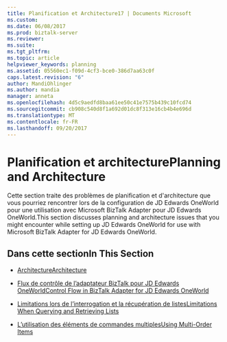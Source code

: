 ```yaml
---
title: Planification et Architecture17 | Documents Microsoft
ms.custom: 
ms.date: 06/08/2017
ms.prod: biztalk-server
ms.reviewer: 
ms.suite: 
ms.tgt_pltfrm: 
ms.topic: article
helpviewer_keywords: planning
ms.assetid: 05560ec1-f09d-4cf3-bce0-386d7aa63c0f
caps.latest.revision: "6"
author: MandiOhlinger
ms.author: mandia
manager: anneta
ms.openlocfilehash: 4d5c9aedfd8baa61ee50c41e7575b439c10fcd74
ms.sourcegitcommit: cb908c540d8f1a692d01dc8f313e16cb4b4e696d
ms.translationtype: MT
ms.contentlocale: fr-FR
ms.lasthandoff: 09/20/2017
---
```

# <a name="planning-and-architecture"></a><span data-ttu-id="bf41a-102">Planification et architecture</span><span class="sxs-lookup"><span data-stu-id="bf41a-102">Planning and Architecture</span></span>
<span data-ttu-id="bf41a-103">Cette section traite des problèmes de planification et d'architecture que vous pourriez rencontrer lors de la configuration de JD Edwards OneWorld pour une utilisation avec Microsoft BizTalk Adapter pour JD Edwards OneWorld.</span><span class="sxs-lookup"><span data-stu-id="bf41a-103">This section discusses planning and architecture issues that you might encounter while setting up JD Edwards OneWorld for use with Microsoft BizTalk Adapter for JD Edwards OneWorld.</span></span>  
  
## <a name="in-this-section"></a><span data-ttu-id="bf41a-104">Dans cette section</span><span class="sxs-lookup"><span data-stu-id="bf41a-104">In This Section</span></span>  
  
-   [<span data-ttu-id="bf41a-105">Architecture</span><span class="sxs-lookup"><span data-stu-id="bf41a-105">Architecture</span></span>](../core/architecture-of-jd-edwards-oneworld.md)  
  
-   [<span data-ttu-id="bf41a-106">Flux de contrôle de l’adaptateur BizTalk pour JD Edwards OneWorld</span><span class="sxs-lookup"><span data-stu-id="bf41a-106">Control Flow in BizTalk Adapter for JD Edwards OneWorld</span></span>](../core/control-flow-in-biztalk-adapter-for-jd-edwards-oneworld.md)  
  
-   [<span data-ttu-id="bf41a-107">Limitations lors de l’interrogation et la récupération de listes</span><span class="sxs-lookup"><span data-stu-id="bf41a-107">Limitations When Querying and Retrieving Lists</span></span>](../core/limitations-when-querying-and-retrieving-lists.md)  
  
-   [<span data-ttu-id="bf41a-108">L’utilisation des éléments de commandes multiples</span><span class="sxs-lookup"><span data-stu-id="bf41a-108">Using Multi-Order Items</span></span>](../core/using-multi-order-items.md)